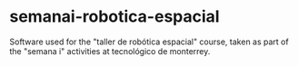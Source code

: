 # semanai-robotica-espacial
Software used for the "taller de robótica espacial" course, taken as part of the "semana i" activities at tecnológico de monterrey.
